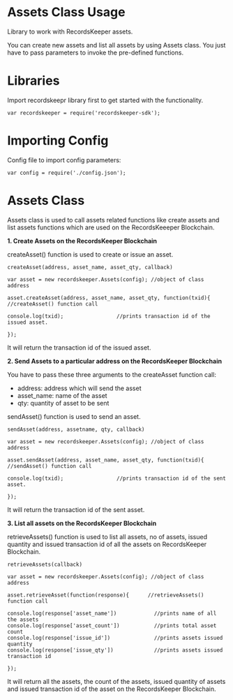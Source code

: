 Assets Class Usage 
========================

Library to work with RecordsKeeper assets.

You can create new assets and list all assets by using Assets class. You
just have to pass parameters to invoke the pre-defined functions.

Libraries
=========

Import recordskeepr library first to get started with the functionality.

``` {.sourceCode .nodejs}
var recordskeeper = require('recordskeeper-sdk');  
```

Importing Config
===================

Config file to import config parameters:

``` {.sourceCode .nodejs}
var config = require('./config.json');
```

Assets Class
============

<div class="Assets">

Assets class is used to call assets related functions like create assets
and list assets functions which are used on the RecordsKeeeper
Blockchain.

</div>

**1. Create Assets on the RecordsKeeper Blockchain**

createAsset() function is used to create or issue an asset.

``` {.sourceCode .nodejs}
createAsset(address, asset_name, asset_qty, callback) 

var asset = new recordskeeper.Assets(config); //object of class address 

asset.createAsset(address, asset_name, asset_qty, function(txid){          //createAsset() function call   

console.log(txid);                 //prints transaction id of the issued asset.

}); 
```

It will return the transaction id of the issued asset.

**2. Send Assets to a particular address on the RecordsKeeper
Blockchain**

You have to pass these three arguments to the createAsset function call:

-   address: address which will send the asset
-   asset\_name: name of the asset
-   qty: quantity of asset to be sent

sendAsset() function is used to send an asset.

``` {.sourceCode .nodejs}
sendAsset(address, assetname, qty, callback)  

var asset = new recordskeeper.Assets(config); //object of class address 

asset.sendAsset(address, asset_name, asset_qty, function(txid){          //sendAsset() function call   

console.log(txid);                 //prints transaction id of the sent asset.

});
```

It will return the transaction id of the sent asset.

**3. List all assets on the RecordsKeeper Blockchain**

retrieveAssets() function is used to list all assets, no of assets,
issued quantity and issued transaction id of all the assets on
RecordsKeeper Blockchain.

``` {.sourceCode .nodejs}
retrieveAssets(callback) 

var asset = new recordskeeper.Assets(config); //object of class address 

asset.retrieveAsset(function(response){      //retrieveAssets() function call

console.log(response['asset_name'])            //prints name of all the assets
console.log(response['asset_count'])           //prints total asset count
console.log(response['issue_id'])              //prints assets issued quantity
console.log(response['issue_qty'])             //prints assets issued transaction id

}); 
```

It will return all the assets, the count of the assets, issued quantity
of assets and issued transaction id of the asset on the RecordsKeeper
Blockchain.
